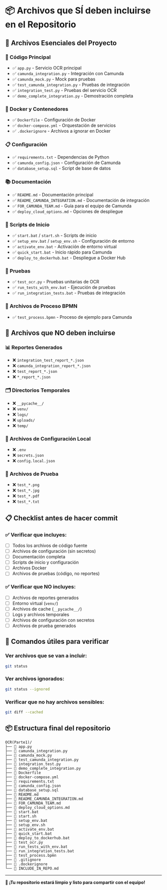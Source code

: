 # 📦 Archivos que SÍ deben incluirse en el Repositorio

## 🎯 Archivos Esenciales del Proyecto

### 📄 Código Principal
- ✅ `app.py` - Servicio OCR principal
- ✅ `camunda_integration.py` - Integración con Camunda
- ✅ `camunda_mock.py` - Mock para pruebas
- ✅ `test_camunda_integration.py` - Pruebas de integración
- ✅ `integration_test.py` - Pruebas del servicio OCR
- ✅ `demo_complete_integration.py` - Demostración completa

### 🐳 Docker y Contenedores
- ✅ `Dockerfile` - Configuración de Docker
- ✅ `docker-compose.yml` - Orquestación de servicios
- ✅ `.dockerignore` - Archivos a ignorar en Docker

### 📋 Configuración
- ✅ `requirements.txt` - Dependencias de Python
- ✅ `camunda_config.json` - Configuración de Camunda
- ✅ `database_setup.sql` - Script de base de datos

### 📚 Documentación
- ✅ `README.md` - Documentación principal
- ✅ `README_CAMUNDA_INTEGRATION.md` - Documentación de integración
- ✅ `FOR_CAMUNDA_TEAM.md` - Guía para el equipo de Camunda
- ✅ `deploy_cloud_options.md` - Opciones de despliegue

### 🚀 Scripts de Inicio
- ✅ `start.bat` / `start.sh` - Scripts de inicio
- ✅ `setup_env.bat` / `setup_env.sh` - Configuración de entorno
- ✅ `activate_env.bat` - Activación de entorno virtual
- ✅ `quick_start.bat` - Inicio rápido para Camunda
- ✅ `deploy_to_dockerhub.bat` - Despliegue a Docker Hub

### 🧪 Pruebas
- ✅ `test_ocr.py` - Pruebas unitarias de OCR
- ✅ `run_tests_with_env.bat` - Ejecución de pruebas
- ✅ `run_integration_tests.bat` - Pruebas de integración

### 📁 Archivos de Proceso BPMN
- ✅ `test_process.bpmn` - Proceso de ejemplo para Camunda

## 🚫 Archivos que NO deben incluirse

### 📊 Reportes Generados
- ❌ `integration_test_report_*.json`
- ❌ `camunda_integration_report_*.json`
- ❌ `test_report_*.json`
- ❌ `*_report_*.json`

### 🗂️ Directorios Temporales
- ❌ `__pycache__/`
- ❌ `venv/`
- ❌ `logs/`
- ❌ `uploads/`
- ❌ `temp/`

### 🔐 Archivos de Configuración Local
- ❌ `.env`
- ❌ `secrets.json`
- ❌ `config.local.json`

### 📸 Archivos de Prueba
- ❌ `test_*.png`
- ❌ `test_*.jpg`
- ❌ `test_*.pdf`
- ❌ `test_*.txt`

## 📋 Checklist antes de hacer commit

### ✅ Verificar que incluyes:
- [ ] Todos los archivos de código fuente
- [ ] Archivos de configuración (sin secretos)
- [ ] Documentación completa
- [ ] Scripts de inicio y configuración
- [ ] Archivos Docker
- [ ] Archivos de pruebas (código, no reportes)

### ✅ Verificar que NO incluyes:
- [ ] Archivos de reportes generados
- [ ] Entorno virtual (`venv/`)
- [ ] Archivos de cache (`__pycache__/`)
- [ ] Logs y archivos temporales
- [ ] Archivos de configuración con secretos
- [ ] Archivos de prueba generados

## 🚀 Comandos útiles para verificar

### Ver archivos que se van a incluir:
```bash
git status
```

### Ver archivos ignorados:
```bash
git status --ignored
```

### Verificar que no hay archivos sensibles:
```bash
git diff --cached
```

## 📦 Estructura final del repositorio

```
OCR(Parte1)/
├── 📄 app.py
├── 📄 camunda_integration.py
├── 📄 camunda_mock.py
├── 📄 test_camunda_integration.py
├── 📄 integration_test.py
├── 📄 demo_complete_integration.py
├── 📄 Dockerfile
├── 📄 docker-compose.yml
├── 📄 requirements.txt
├── 📄 camunda_config.json
├── 📄 database_setup.sql
├── 📄 README.md
├── 📄 README_CAMUNDA_INTEGRATION.md
├── 📄 FOR_CAMUNDA_TEAM.md
├── 📄 deploy_cloud_options.md
├── 📄 start.bat
├── 📄 start.sh
├── 📄 setup_env.bat
├── 📄 setup_env.sh
├── 📄 activate_env.bat
├── 📄 quick_start.bat
├── 📄 deploy_to_dockerhub.bat
├── 📄 test_ocr.py
├── 📄 run_tests_with_env.bat
├── 📄 run_integration_tests.bat
├── 📄 test_process.bpmn
├── 📄 .gitignore
├── 📄 .dockerignore
└── 📄 INCLUDE_IN_REPO.md
```

---

**🎉 ¡Tu repositorio estará limpio y listo para compartir con el equipo!** 